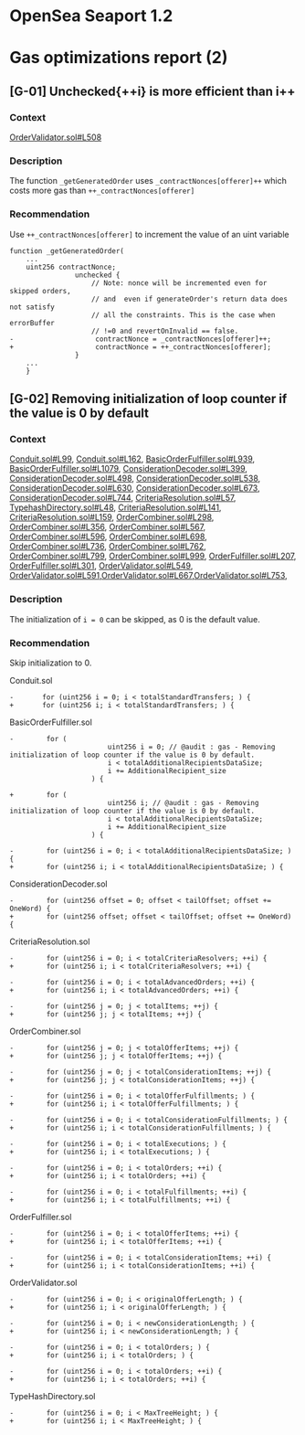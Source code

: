 # OpenSea Seaport 1.2
# Gas optimizations report (2)
## [G-01] Unchecked{++i} is more efficient than i++
### Context
[OrderValidator.sol#L508](https://github.com/ProjectOpenSea/seaport/blob/5de7302bc773d9821ba4759e47fc981680911ea0/contracts/lib/OrderValidator.sol#L508)
### Description
The function `_getGeneratedOrder` uses `_contractNonces[offerer]++` which costs more gas than `++_contractNonces[offerer]`
### Recommendation
Use `++_contractNonces[offerer]` to increment the value of an uint variable
```
function _getGeneratedOrder(
    ...
    uint256 contractNonce;
                unchecked {
                    // Note: nonce will be incremented even for skipped orders,
                    // and  even if generateOrder's return data does not satisfy
                    // all the constraints. This is the case when errorBuffer
                    // !=0 and revertOnInvalid == false.
-                    contractNonce = _contractNonces[offerer]++;
+                    contractNonce = ++_contractNonces[offerer];
                }
    ...
    }
```
## [G-02] Removing initialization of loop counter if the value is 0 by default
### Context
[Conduit.sol#L99](https://github.com/ProjectOpenSea/seaport/blob/5de7302bc773d9821ba4759e47fc981680911ea0/contracts/conduit/Conduit.sol#L99), [Conduit.sol#L162](https://github.com/ProjectOpenSea/seaport/blob/5de7302bc773d9821ba4759e47fc981680911ea0/contracts/conduit/Conduit.sol#L162), [BasicOrderFulfiller.sol#L939](https://github.com/ProjectOpenSea/seaport/blob/5de7302bc773d9821ba4759e47fc981680911ea0/contracts/lib/BasicOrderFulfiller.sol#L939), [BasicOrderFulfiller.sol#L1079](https://github.com/ProjectOpenSea/seaport/blob/5de7302bc773d9821ba4759e47fc981680911ea0/contracts/lib/BasicOrderFulfiller.sol#L1079), [ConsiderationDecoder.sol#L399](https://github.com/ProjectOpenSea/seaport/blob/5de7302bc773d9821ba4759e47fc981680911ea0/contracts/lib/ConsiderationDecoder.sol#L399), [ConsiderationDecoder.sol#L498](https://github.com/ProjectOpenSea/seaport/blob/5de7302bc773d9821ba4759e47fc981680911ea0/contracts/lib/ConsiderationDecoder.sol#L498), [ConsiderationDecoder.sol#L538](https://github.com/ProjectOpenSea/seaport/blob/5de7302bc773d9821ba4759e47fc981680911ea0/contracts/lib/ConsiderationDecoder.sol#L538), [ConsiderationDecoder.sol#L630](https://github.com/ProjectOpenSea/seaport/blob/5de7302bc773d9821ba4759e47fc981680911ea0/contracts/lib/ConsiderationDecoder.sol#L630), [ConsiderationDecoder.sol#L673](https://github.com/ProjectOpenSea/seaport/blob/5de7302bc773d9821ba4759e47fc981680911ea0/contracts/lib/ConsiderationDecoder.sol#L673), [ConsiderationDecoder.sol#L744](https://github.com/ProjectOpenSea/seaport/blob/5de7302bc773d9821ba4759e47fc981680911ea0/contracts/lib/ConsiderationDecoder.sol#L744), [CriteriaResolution.sol#L57](https://github.com/ProjectOpenSea/seaport/blob/5de7302bc773d9821ba4759e47fc981680911ea0/contracts/lib/CriteriaResolution.sol#L57), [TypehashDirectory.sol#L48](https://github.com/ProjectOpenSea/seaport/blob/5de7302bc773d9821ba4759e47fc981680911ea0/contracts/lib/TypehashDirectory.sol#L48), [CriteriaResolution.sol#L141](https://github.com/ProjectOpenSea/seaport/blob/5de7302bc773d9821ba4759e47fc981680911ea0/contracts/lib/CriteriaResolution.sol#L141), [CriteriaResolution.sol#L159](https://github.com/ProjectOpenSea/seaport/blob/5de7302bc773d9821ba4759e47fc981680911ea0/contracts/lib/CriteriaResolution.sol#L159), [OrderCombiner.sol#L298](https://github.com/ProjectOpenSea/seaport/blob/5de7302bc773d9821ba4759e47fc981680911ea0/contracts/lib/OrderCombiner.sol#L298), [OrderCombiner.sol#L356](https://github.com/ProjectOpenSea/seaport/blob/5de7302bc773d9821ba4759e47fc981680911ea0/contracts/lib/OrderCombiner.sol#L356), [OrderCombiner.sol#L567](https://github.com/ProjectOpenSea/seaport/blob/5de7302bc773d9821ba4759e47fc981680911ea0/contracts/lib/OrderCombiner.sol#L567), [OrderCombiner.sol#L596](https://github.com/ProjectOpenSea/seaport/blob/5de7302bc773d9821ba4759e47fc981680911ea0/contracts/lib/OrderCombiner.sol#L596), [OrderCombiner.sol#L698](https://github.com/ProjectOpenSea/seaport/blob/5de7302bc773d9821ba4759e47fc981680911ea0/contracts/lib/OrderCombiner.sol#L698), [OrderCombiner.sol#L736](https://github.com/ProjectOpenSea/seaport/blob/5de7302bc773d9821ba4759e47fc981680911ea0/contracts/lib/OrderCombiner.sol#L736), [OrderCombiner.sol#L762](https://github.com/ProjectOpenSea/seaport/blob/5de7302bc773d9821ba4759e47fc981680911ea0/contracts/lib/OrderCombiner.sol#L762), [OrderCombiner.sol#L799](https://github.com/ProjectOpenSea/seaport/blob/5de7302bc773d9821ba4759e47fc981680911ea0/contracts/lib/OrderCombiner.sol#L799), [OrderCombiner.sol#L999](https://github.com/ProjectOpenSea/seaport/blob/5de7302bc773d9821ba4759e47fc981680911ea0/contracts/lib/OrderCombiner.sol#L999), [OrderFulfiller.sol#L207](https://github.com/ProjectOpenSea/seaport/blob/5de7302bc773d9821ba4759e47fc981680911ea0/contracts/lib/OrderFulfiller.sol#L207), [OrderFulfiller.sol#L301](https://github.com/ProjectOpenSea/seaport/blob/5de7302bc773d9821ba4759e47fc981680911ea0/contracts/lib/OrderFulfiller.sol#L301), [OrderValidator.sol#L549](https://github.com/ProjectOpenSea/seaport/blob/5de7302bc773d9821ba4759e47fc981680911ea0/contracts/lib/OrderValidator.sol#L549), [OrderValidator.sol#L591](https://github.com/ProjectOpenSea/seaport/blob/5de7302bc773d9821ba4759e47fc981680911ea0/contracts/lib/OrderValidator.sol#L591),[OrderValidator.sol#L667](https://github.com/ProjectOpenSea/seaport/blob/5de7302bc773d9821ba4759e47fc981680911ea0/contracts/lib/OrderValidator.sol#L667),[OrderValidator.sol#L753](https://github.com/ProjectOpenSea/seaport/blob/5de7302bc773d9821ba4759e47fc981680911ea0/contracts/lib/OrderValidator.sol#L753),
### Description
The initialization of `i = 0` can be skipped, as 0 is the default value.
### Recommendation
Skip initialization to 0.  
  
Conduit.sol
```
-       for (uint256 i = 0; i < totalStandardTransfers; ) {
+       for (uint256 i; i < totalStandardTransfers; ) {
```
BasicOrderFulfiller.sol
```
-        for (
                        uint256 i = 0; // @audit : gas - Removing initialization of loop counter if the value is 0 by default.
                        i < totalAdditionalRecipientsDataSize;
                        i += AdditionalRecipient_size
                    ) {
                    
+        for (
                        uint256 i; // @audit : gas - Removing initialization of loop counter if the value is 0 by default.
                        i < totalAdditionalRecipientsDataSize;
                        i += AdditionalRecipient_size
                    ) {

-        for (uint256 i = 0; i < totalAdditionalRecipientsDataSize; ) { 
+        for (uint256 i; i < totalAdditionalRecipientsDataSize; ) { 
```
ConsiderationDecoder.sol
```
-        for (uint256 offset = 0; offset < tailOffset; offset += OneWord) {
+        for (uint256 offset; offset < tailOffset; offset += OneWord) {
```
CriteriaResolution.sol
```
-        for (uint256 i = 0; i < totalCriteriaResolvers; ++i) {
+        for (uint256 i; i < totalCriteriaResolvers; ++i) {

-        for (uint256 i = 0; i < totalAdvancedOrders; ++i) {
+        for (uint256 i; i < totalAdvancedOrders; ++i) {

-        for (uint256 j = 0; j < totalItems; ++j) { 
+        for (uint256 j; j < totalItems; ++j) { 
```
OrderCombiner.sol
```
-        for (uint256 j = 0; j < totalOfferItems; ++j) {
+        for (uint256 j; j < totalOfferItems; ++j) {

-        for (uint256 j = 0; j < totalConsiderationItems; ++j) {
+        for (uint256 j; j < totalConsiderationItems; ++j) {

-        for (uint256 i = 0; i < totalOfferFulfillments; ) { 
+        for (uint256 i; i < totalOfferFulfillments; ) { 

-        for (uint256 i = 0; i < totalConsiderationFulfillments; ) {
+        for (uint256 i; i < totalConsiderationFulfillments; ) {

-        for (uint256 i = 0; i < totalExecutions; ) {
+        for (uint256 i; i < totalExecutions; ) {

-        for (uint256 i = 0; i < totalOrders; ++i) {
+        for (uint256 i; i < totalOrders; ++i) {

-        for (uint256 i = 0; i < totalFulfillments; ++i) {
+        for (uint256 i; i < totalFulfillments; ++i) {
```
OrderFulfiller.sol
```
-        for (uint256 i = 0; i < totalOfferItems; ++i) {
+        for (uint256 i; i < totalOfferItems; ++i) {

-        for (uint256 i = 0; i < totalConsiderationItems; ++i) {
+        for (uint256 i; i < totalConsiderationItems; ++i) {
```
OrderValidator.sol
```
-        for (uint256 i = 0; i < originalOfferLength; ) {
+        for (uint256 i; i < originalOfferLength; ) {

-        for (uint256 i = 0; i < newConsiderationLength; ) {
+        for (uint256 i; i < newConsiderationLength; ) {

-        for (uint256 i = 0; i < totalOrders; ) {
+        for (uint256 i; i < totalOrders; ) {

-        for (uint256 i = 0; i < totalOrders; ++i) {
+        for (uint256 i; i < totalOrders; ++i) {
```
TypeHashDirectory.sol
```
-        for (uint256 i = 0; i < MaxTreeHeight; ) {
+        for (uint256 i; i < MaxTreeHeight; ) {
```
